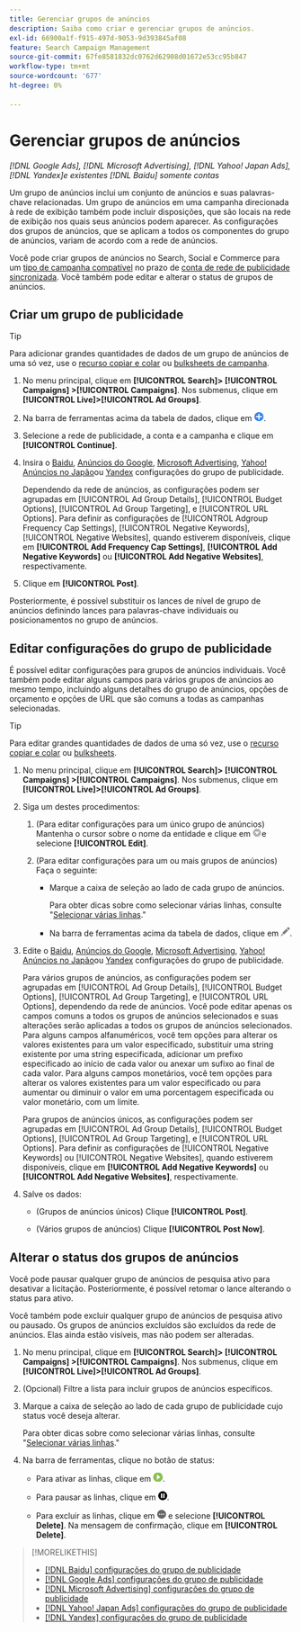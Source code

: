 ```yaml
---
title: Gerenciar grupos de anúncios
description: Saiba como criar e gerenciar grupos de anúncios.
exl-id: 66900a1f-f915-497d-9053-9d393845af08
feature: Search Campaign Management
source-git-commit: 67fe8581832dc0762d62908d01672e53cc95b847
workflow-type: tm+mt
source-wordcount: '677'
ht-degree: 0%

---
```


# Gerenciar grupos de anúncios

*[!DNL Google Ads], [!DNL Microsoft Advertising], [!DNL Yahoo! Japan Ads], [!DNL Yandex]e existentes [!DNL Baidu] somente contas*

Um grupo de anúncios inclui um conjunto de anúncios e suas palavras-chave relacionadas. Um grupo de anúncios em uma campanha direcionada à rede de exibição também pode incluir disposições, que são locais na rede de exibição nos quais seus anúncios podem aparecer. As configurações dos grupos de anúncios, que se aplicam a todos os componentes do grupo de anúncios, variam de acordo com a rede de anúncios.

Você pode criar grupos de anúncios no Search, Social e Commerce para um [tipo de campanha compatível](/help/search-social-commerce/introduction/supported-inventory.md) no prazo de [conta de rede de publicidade sincronizada](/help/search-social-commerce/campaign-management/accounts/ad-network-account-about.md). Você também pode editar e alterar o status de grupos de anúncios.

## Criar um grupo de publicidade

>[!TIP]
>
>Para adicionar grandes quantidades de dados de um grupo de anúncios de uma só vez, use o [recurso copiar e colar](/help/search-social-commerce/campaign-management/campaigns/copy-paste.md) ou [bulksheets de campanha](/help/search-social-commerce/campaign-management/bulksheets/bulksheet-about.md).

1. No menu principal, clique em **[!UICONTROL Search]> [!UICONTROL Campaigns] >[!UICONTROL Campaigns]**. Nos submenus, clique em **[!UICONTROL Live]>[!UICONTROL Ad Groups]**.

1. Na barra de ferramentas acima da tabela de dados, clique em ![Criar](/help/search-social-commerce/assets/add.png "Criar").

1. Selecione a rede de publicidade, a conta e a campanha e clique em **[!UICONTROL Continue]**.

1. Insira o [Baidu](/help/search-social-commerce/campaign-management/campaigns/ad-group-settings-baidu.md), [Anúncios do Google](/help/search-social-commerce/campaign-management/campaigns/ad-group-settings-google.md), [Microsoft Advertising](/help/search-social-commerce/campaign-management/campaigns/ad-group-settings-microsoft.md), [Yahoo! Anúncios no Japão](/help/search-social-commerce/campaign-management/campaigns/ad-group-settings-yahoo-japan.md)ou [Yandex](/help/search-social-commerce/campaign-management/campaigns/ad-group-settings-yandex.md) configurações do grupo de publicidade.

   Dependendo da rede de anúncios, as configurações podem ser agrupadas em [!UICONTROL Ad Group Details], [!UICONTROL Budget Options], [!UICONTROL Ad Group Targeting], e [!UICONTROL URL Options]. Para definir as configurações de [!UICONTROL Adgroup Frequency Cap Settings], [!UICONTROL Negative Keywords], [!UICONTROL Negative Websites], quando estiverem disponíveis, clique em **[!UICONTROL Add Frequency Cap Settings]**, **[!UICONTROL Add Negative Keywords]** ou **[!UICONTROL Add Negative Websites]**, respectivamente.

1. Clique em **[!UICONTROL Post]**.

Posteriormente, é possível substituir os lances de nível de grupo de anúncios definindo lances para palavras-chave individuais ou posicionamentos no grupo de anúncios.

## Editar configurações do grupo de publicidade

É possível editar configurações para grupos de anúncios individuais. Você também pode editar alguns campos para vários grupos de anúncios ao mesmo tempo, incluindo alguns detalhes do grupo de anúncios, opções de orçamento e opções de URL que são comuns a todas as campanhas selecionadas.

>[!TIP]
>
>Para editar grandes quantidades de dados de uma só vez, use o [recurso copiar e colar](/help/search-social-commerce/campaign-management/campaigns/copy-paste.md) ou [bulksheets](/help/search-social-commerce/campaign-management/bulksheets/bulksheet-about.md).

1. No menu principal, clique em **[!UICONTROL Search]> [!UICONTROL Campaigns] >[!UICONTROL Campaigns]**. Nos submenus, clique em **[!UICONTROL Live]>[!UICONTROL Ad Groups]**.

1. Siga um destes procedimentos:

   1. (Para editar configurações para um único grupo de anúncios) Mantenha o cursor sobre o nome da entidade e clique em ![Ícone do menu](/help/search-social-commerce/assets/arrow-dropdown-menu.png "Ícone do menu")e selecione **[!UICONTROL Edit]**.

   1. (Para editar configurações para um ou mais grupos de anúncios) Faça o seguinte:

      * Marque a caixa de seleção ao lado de cada grupo de anúncios.

        Para obter dicas sobre como selecionar várias linhas, consulte &quot;[Selecionar várias linhas](/help/search-social-commerce/common-tasks/navigation-editing-selection/multiple-rows-select.md).&quot;

      * Na barra de ferramentas acima da tabela de dados, clique em ![Editar](/help/search-social-commerce/assets/edit.png "Editar").

1. Edite o [Baidu](/help/search-social-commerce/campaign-management/campaigns/ad-group-settings-baidu.md), [Anúncios do Google](/help/search-social-commerce/campaign-management/campaigns/ad-group-settings-google.md), [Microsoft Advertising](/help/search-social-commerce/campaign-management/campaigns/ad-group-settings-microsoft.md), [Yahoo! Anúncios no Japão](/help/search-social-commerce/campaign-management/campaigns/ad-group-settings-yahoo-japan.md)ou [Yandex](/help/search-social-commerce/campaign-management/campaigns/ad-group-settings-yandex.md) configurações do grupo de publicidade.

   Para vários grupos de anúncios, as configurações podem ser agrupadas em [!UICONTROL Ad Group Details], [!UICONTROL Budget Options], [!UICONTROL Ad Group Targeting], e [!UICONTROL URL Options], dependendo da rede de anúncios. Você pode editar apenas os campos comuns a todos os grupos de anúncios selecionados e suas alterações serão aplicadas a todos os grupos de anúncios selecionados. Para alguns campos alfanuméricos, você tem opções para alterar os valores existentes para um valor especificado, substituir uma string existente por uma string especificada, adicionar um prefixo especificado ao início de cada valor ou anexar um sufixo ao final de cada valor. Para alguns campos monetários, você tem opções para alterar os valores existentes para um valor especificado ou para aumentar ou diminuir o valor em uma porcentagem especificada ou valor monetário, com um limite.

   Para grupos de anúncios únicos, as configurações podem ser agrupadas em [!UICONTROL Ad Group Details], [!UICONTROL Budget Options], [!UICONTROL Ad Group Targeting], e [!UICONTROL URL Options]. Para definir as configurações de [!UICONTROL Negative Keywords] ou [!UICONTROL Negative Websites], quando estiverem disponíveis, clique em **[!UICONTROL Add Negative Keywords]** ou **[!UICONTROL Add Negative Websites]**, respectivamente.

1. Salve os dados:

   * (Grupos de anúncios únicos) Clique **[!UICONTROL Post]**.

   * (Vários grupos de anúncios) Clique **[!UICONTROL Post Now]**.

## Alterar o status dos grupos de anúncios

Você pode pausar qualquer grupo de anúncios de pesquisa ativo para desativar a licitação. Posteriormente, é possível retomar o lance alterando o status para ativo.

Você também pode excluir qualquer grupo de anúncios de pesquisa ativo ou pausado. Os grupos de anúncios excluídos são excluídos da rede de anúncios. Elas ainda estão visíveis, mas não podem ser alteradas.

1. No menu principal, clique em **[!UICONTROL Search]> [!UICONTROL Campaigns] >[!UICONTROL Campaigns]**. Nos submenus, clique em **[!UICONTROL Live]>[!UICONTROL Ad Groups]**.

1. (Opcional) Filtre a lista para incluir grupos de anúncios específicos.

1. Marque a caixa de seleção ao lado de cada grupo de publicidade cujo status você deseja alterar.

   Para obter dicas sobre como selecionar várias linhas, consulte &quot;[Selecionar várias linhas](/help/search-social-commerce/common-tasks/navigation-editing-selection/multiple-rows-select.md).&quot;

1. Na barra de ferramentas, clique no botão de status:
   * Para ativar as linhas, clique em ![Ativar](/help/search-social-commerce/assets/activate.png "Ativar").

   * Para pausar as linhas, clique em ![Pausar](/help/search-social-commerce/assets/pause.png "Pausar").

   * Para excluir as linhas, clique em ![Mais](/help/search-social-commerce/assets/more.png "Mais") e selecione **[!UICONTROL Delete]**. Na mensagem de confirmação, clique em **[!UICONTROL Delete]**.

>[!MORELIKETHIS]
>
>* [[!DNL Baidu] configurações do grupo de publicidade](/help/search-social-commerce/campaign-management/campaigns/ad-group-settings-baidu.md)
>* [[!DNL Google Ads] configurações do grupo de publicidade](/help/search-social-commerce/campaign-management/campaigns/ad-group-settings-google.md)
>* [[!DNL Microsoft Advertising] configurações do grupo de publicidade](/help/search-social-commerce/campaign-management/campaigns/ad-group-settings-microsoft.md)
>* [[!DNL Yahoo! Japan Ads] configurações do grupo de publicidade](/help/search-social-commerce/campaign-management/campaigns/ad-group-settings-yahoo-japan.md)
>* [[!DNL Yandex] configurações do grupo de publicidade](/help/search-social-commerce/campaign-management/campaigns/ad-group-settings-yandex.md)
